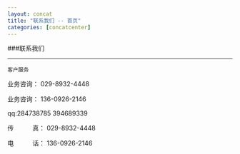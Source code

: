 ```yaml
---
layout: concat
title: "联系我们 -- 首页"
categories: [concatcenter]
---
```

###联系我们
<hr/>
	
	客户服务

   业务咨询： 029-8932-4448 

   业务咨询： 136-0926-2146  
   
   qq:284738785  394689339
    

   传&emsp;&emsp;&emsp;真： 029-8932-4448 

   电&emsp;&emsp;&emsp;话： 136-0926-2146 

   
